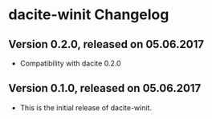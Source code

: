 # dacite-winit Changelog

## Version 0.2.0, released on 05.06.2017

 - Compatibility with dacite 0.2.0


## Version 0.1.0, released on 05.06.2017

 - This is the initial release of dacite-winit.
